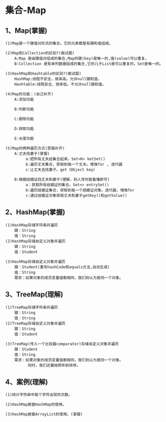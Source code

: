 # 集合-Map

## 1、Map(掌握)
	(1)Map是一个键值对形式的集合。它的元素都是有键和值组成。

	(2)Map和Collection的区别?(面试题)
		A:Map 是由键值对组成的集合,Map的键(key)是唯一的,值(value)可以重复。
		B:Collection 是有单列数据组成的集合,它的儿子List是可以重复的，Set是唯一的。

	(3)HashMap和Hashtable的区别?(面试题)
		HashMap:线程不安全，效率高。允许null键和值。
		Hashtable:线程安全，效率低。不允许null键和值。

	(4)Map的功能：(自己补齐)
		A:添加功能
                   
		B:判断功能
	    
		C:删除功能
		
		D:获取功能
	
		E:长度功能

	(5)Map的两种遍历方式(思路补齐)
		A:丈夫找妻子(掌握)
             a:把所有丈夫给集合起来。Set<K> ketSet()
		     b:遍历丈夫集合，获取到每一个丈夫。增强for , 迭代器
		     c:让丈夫去找妻子。get（Object key）

		B:根据结婚证找丈夫和妻子(理解，别人写你能看懂即可)
             a：获取所有结婚证的集合。Set<> entrySet()
		     b:遍历结婚证集合，获取到每一个结婚证对象。迭代器，增强for
		     c:通过结婚证对象获取丈夫和妻子getKey()和getValue()


## 2、HashMap(掌握)
	(1)HashMap存储字符串并遍历
		键：String
		值：String
	(2)HashMap存储自定义对象并遍历
		键：String
		值：Student

	(3)HashMap存储自定义对象并遍历
		键：Student(重写hashCode和equals方法,自动生成)
		值：String
		需求：如果对象的成员变量值都相同，我们则认为是同一个对象。

## 3、TreeMap(理解)
	(1)TreeMap存储字符串并遍历
		键：String
		值：String
	(2)TreeMap存储自定义对象并遍历
		键：String
		值：Student

	(3)TreeMap(传入一个比较器comparator)存储自定义对象并遍历
		键：Student
		值：String
		需求：如果对象的成员变量值都相同，我们则认为是同一个对象。
		      同时，我们还要按照年龄排序。

## 4、案例(理解)
	(1)统计字符串中每个字符出现的次数。

	(2)HashMap嵌套HashMap的使用。

	(3)HashMap嵌套ArrayList的使用。(掌握)
